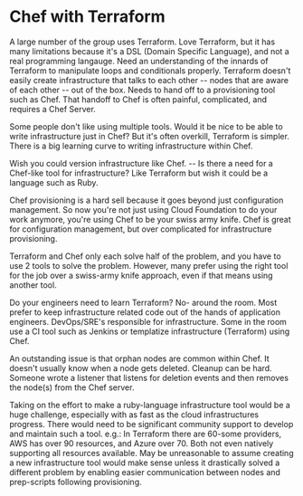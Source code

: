 # Chef with Terraform

A large number of the group uses Terraform.
Love Terraform, but it has many limitations because it's a DSL (Domain Specific Language), and not a real programming langauge. Need an understanding of the innards of Terraform to manipulate loops and conditionals properly.
Terraform doesn't easily create infrastructure that talks to each other -- nodes that are aware of each other -- out of the box. Needs to hand off to a provisioning tool such as Chef. That handoff to Chef is often painful, complicated, and requires a Chef Server.

Some people don't like using multiple tools. Would it be nice to be able to write infrastructure just in Chef? But it's often overkill, Terraform is simpler. There is a big learning curve to writing infrastructure within Chef.

Wish you could version infrastructure like Chef. -- Is there a need for a Chef-like tool for infrastructure? Like Terraform but wish it could be a language such as Ruby.

Chef provisioning is a hard sell because it goes beyond just configuration management. So now you're not just using Cloud Foundation to do your work anymore, you're using Chef to be your swiss army knife. Chef is great for configuration management, but over complicated for infrastructure provisioning.

Terraform and Chef only each solve half of the problem, and you have to use 2 tools to solve the problem. However, many prefer using the right tool for the job over a swiss-army knife approach, even if that means using another tool.

Do your engineers need to learn Terraform? No- around the room. Most prefer to keep infrastructure related code out of the hands of application engineers. DevOps/SRE's responsible for infrastructure. Some in the room use a CI tool such as Jenkins or templatize infrastructure (Terraform) using Chef.

An outstanding issue is that orphan nodes are common within Chef. It doesn't usually know when a node gets deleted. Cleanup can be hard. Someone wrote a listener that listens for deletion events and then removes the node(s) from the Chef server.

Taking on the effort to make a ruby-language infrastructure tool would be a huge challenge, especially with as fast as the cloud infrastructures progress. There would need to be significant community support to develop and maintain such a tool. e.g.: In Terraform there are 60-some providers, AWS has over 90 resources, and Azure over 70. Both not even natively supporting all resources available. May be unreasonable to assume creating a new infrastructure tool would make sense unless it drastically solved a different problem by enabling easier communication between nodes and prep-scripts following provisioning.